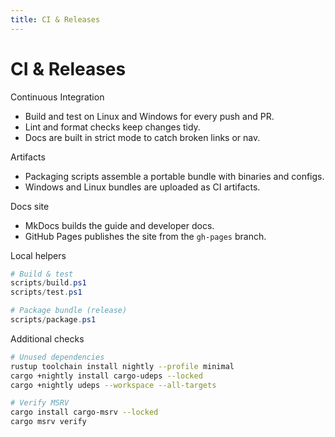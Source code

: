 ```yaml
---
title: CI & Releases
---
```


# CI & Releases

Continuous Integration
- Build and test on Linux and Windows for every push and PR.
- Lint and format checks keep changes tidy.
- Docs are built in strict mode to catch broken links or nav.

Artifacts
- Packaging scripts assemble a portable bundle with binaries and configs.
- Windows and Linux bundles are uploaded as CI artifacts.

Docs site
- MkDocs builds the guide and developer docs.
- GitHub Pages publishes the site from the `gh-pages` branch.

Local helpers
```powershell
# Build & test
scripts/build.ps1
scripts/test.ps1

# Package bundle (release)
scripts/package.ps1
```

Additional checks
```bash
# Unused dependencies
rustup toolchain install nightly --profile minimal
cargo +nightly install cargo-udeps --locked
cargo +nightly udeps --workspace --all-targets

# Verify MSRV
cargo install cargo-msrv --locked
cargo msrv verify
```

